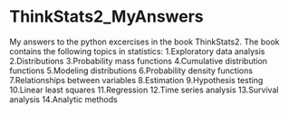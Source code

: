 # ThinkStats2_MyAnswers
My answers to the python excercises in the book ThinkStats2. The book contains the following topics in statistics: 
1.Exploratory data analysis <br>
2.Distributions 
3.Probability mass functions 
4.Cumulative distribution functions 
5.Modeling distributions 
6.Probability density functions 
7.Relationships between variables 
8.Estimation 9.Hypothesis testing 
10.Linear least squares 
11.Regression 
12.Time series analysis 
13.Survival analysis 
14.Analytic methods 
